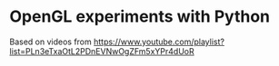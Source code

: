 # OpenGL experiments with Python
Based on videos from https://www.youtube.com/playlist?list=PLn3eTxaOtL2PDnEVNwOgZFm5xYPr4dUoR 

